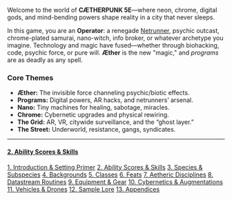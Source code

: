 Welcome to the world of **CÆTHERPUNK 5E**—where neon, chrome, digital gods, and mind-bending powers shape reality in a city that never sleeps.

In this game, you are an **Operator**: a renegade [Netrunner](../5.%20Classes/Netrunner/Netrunner.md), psychic outcast, chrome-plated samurai, nano-witch, info broker, or whatever archetype you imagine. Technology and magic have fused—whether through biohacking, code, psychic force, or pure will. **Æther** is the new "magic," and _programs_ are as deadly as any spell.

### Core Themes

- **Æther:** The invisible force channeling psychic/biotic effects.
- **Programs:** Digital powers, AR hacks, and netrunners’ arsenal.
- **Nano:** Tiny machines for healing, sabotage, miracles.
- **Chrome:** Cybernetic upgrades and physical rewiring.
- **The Grid:** AR, VR, citywide surveillance, and the “ghost layer.”
- **The Street:** Underworld, resistance, gangs, syndicates.

---
#### [2. Ability Scores & Skills](../2.%20Ability%20Scores%20&%20Skills/2.%20Ability%20Scores%20&%20Skills.md)
[1. Introduction & Setting Primer](.md)
[2. Ability Scores & Skills](../2.%20Ability%20Scores%20&%20Skills/2.%20Ability%20Scores%20&%20Skills.md)
[3. Species & Subspecies](../3.%20Species%20&%20Subspecies/3.%20Species%20&%20Subspecies.md)
[4. Backgrounds](../4.%20Backgrounds/4.%20Backgrounds.md)
[5. Classes](../5.%20Classes/5.%20Classes.md)
[6. Feats](../6.%20Feats/6.%20Feats.md)
[7. Aetheric Disciplines](../7.%20Aetheric%20Disciplines/7.%20Aetheric%20Disciplines.md)
[8. Datastream Routines](../8.%20Datastream%20Routines/8.%20Datastream%20Routines.md)
[9. Equipment & Gear](../9.%20Equipment%20&%20Gear/9.%20Equipment%20&%20Gear.md)
[10. Cybernetics & Augmentations](../10.%20Cybernetics%20&%20Augmentations/10.%20Cybernetics%20&%20Augmentations.md)
[11. Vehicles & Drones](../11.%20Vehicles%20&%20Drones/11.%20Vehicles%20&%20Drones.md)
[12. Sample Lore](../12.%20Sample%20Lore/12.%20Sample%20Lore.md)
[13. Appendices](../13.%20Appendices/13.%20Appendices.md)

